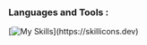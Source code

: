 <!--
[![Contribution Stats](https://github-contribution-stats.vercel.app/api/?username=mprcode)](https://github.com/mprcode/github-contribution-stats/)
<a href="https://github.com/siddique-azhann/github-readme-stats"><img height="300px" width="400px" src="https://github-readme-stats.vercel.app/api?username=mprcode&theme=gotham&count_private=true&show_icons=true&hide_border=true"></a>
-->




### Languages and Tools :

[![My Skills](https://skillicons.dev/icons?i=react,js,typescript,html,css,nodejs,express,redux,tailwind,mongodb,mysql,aws,git,)](https://skillicons.dev)


<!--
**MPRCode/MPRCode** is a ✨ _special_ ✨ repository because its `README.md` (this file) appears on your GitHub profile.

Here are some ideas to get you started:

- 🔭 I’m currently working on ...
- 🌱 I’m currently learning ...
- 👯 I’m looking to collaborate on ...
- 🤔 I’m looking for help with ...
- 💬 Ask me about ...
- 📫 How to reach me: ...
- 😄 Pronouns: ...
- ⚡ Fun fact: ...
-->
